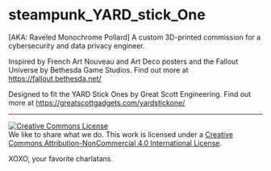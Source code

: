 # steampunk_YARD_stick_One
[AKA: Raveled Monochrome Pollard] A custom 3D-printed commission for a cybersecurity and data privacy engineer.

Inspired by French Art Nouveau and Art Deco posters and the Fallout Universe by Bethesda Game Studios. Find out more at https://fallout.bethesda.net/

Designed to fit the YARD Stick Ones by Great Scott Engineering. Find out more at https://greatscottgadgets.com/yardstickone/

---
<a rel="license" href="http://creativecommons.org/licenses/by-nc/4.0/"><img alt="Creative Commons License" style="border-width:0" src="https://i.creativecommons.org/l/by-nc/4.0/88x31.png" /></a><br />We like to share what we do. This work is licensed under a <a rel="license" href="http://creativecommons.org/licenses/by-nc/4.0/">Creative Commons Attribution-NonCommercial 4.0 International License</a>.

XOXO, your favorite charlatans.
